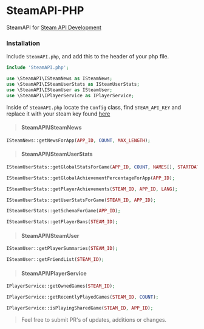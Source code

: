 # SteamAPI-PHP

SteamAPI for [Steam API Development](http://steamcommunity.com/dev)

### Installation

Include ```SteamAPI.php```, and add this to the header of your php file.

```php
include 'SteamAPI.php';

use \SteamAPI\ISteamNews as ISteamNews;
use \SteamAPI\ISteamUserStats as ISteamUserStats;
use \SteamAPI\ISteamUser as ISteamUser;
use \SteamAPI\IPlayerService as IPlayerService;
```

Inside of ```SteamAPI.php``` locate the ```Config``` class, find ```STEAM_API_KEY``` and replace it with your steam key found [here](http://steamcommunity.com/dev/apikey)

> #### SteamAPI\ISteamNews

```php
ISteamNews::getNewsForApp(APP_ID, COUNT, MAX_LENGTH);
```

> #### SteamAPI\ISteamUserStats

```php
ISteamUserStats::getGlobalStatsForGame(APP_ID, COUNT, NAMES[], STARTDATE(optional), ENDDATE(optional))
```

```php
ISteamUserStats::getGlobalAchievementPercentageForApp(APP_ID);
```

```php
ISteamUserStats::getPlayerAchievements(STEAM_ID, APP_ID, LANG);
```

```php
ISteamUserStats::getUserStatsForGame(STEAM_ID, APP_ID);
```

```php
ISteamUserStats::getSchemaForGame(APP_ID);
```

```php
ISteamUserStats::getPlayerBans(STEAM_ID);
```

> #### SteamAPI\ISteamUser

```php
ISteamUser::getPlayerSummaries(STEAM_ID);
```

```php
ISteamUser::getFriendList(STEAM_ID);
```

> #### SteamAPI\IPlayerService

```php
IPlayerService::getOwnedGames(STEAM_ID);
```

```php
IPlayerService::getRecentlyPlayedGames(STEAM_ID, COUNT);
```

```php
IPlayerService::isPlayingSharedGame(STEAM_ID, APP_ID);
```


> Feel free to submit PR's of updates, additions or changes.
